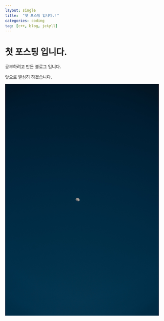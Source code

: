 ```yaml
---
layout: single
title:  "첫 포스팅 입니다.!"
categories: coding
tag: [c++, blog, jekyll]
---
```


# 첫 포스팅 입니다. 

공부하려고 만든 블로그 입니다.

앞으로 열심히 하겠습니다.



![pexels-mathilde-langevin-11843572](../images/2023-05-14-first/pexels-mathilde-langevin-11843572.jpg)
